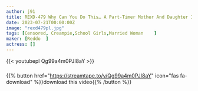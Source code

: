 ```yaml
---
author: j91
title: REXD-479 Why Can You Do This… A Part-Timer Mother And Daughter In Debt Will You Teach Me The Taste Of Adults?
date: 2023-07-21T00:00:00Z
image: "rexd479pl.jpg"
tags: [Censored, Creampie,School Girls,Married Woman	]
maker: [Reddo  ]
actress: []
---
```



{{< youtubepl Qg99a4m0PJI8aY >}}
###

{{% button href="https://streamtape.to/v/Qg99a4m0PJI8aY" icon="fas fa-download" %}}download this video{{% /button %}}
